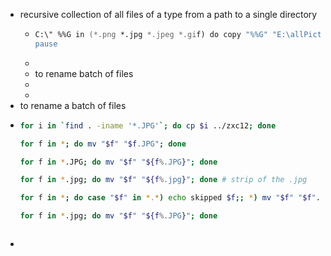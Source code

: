 - recursive collection of all files of a type from a path to a single directory
	- ``` zsh
	  C:\" %%G in (*.png *.jpg *.jpeg *.gif) do copy "%%G" "E:\allPictures\"
	  pause
	  
	  ```
	-
	- to rename batch of files
	-
	-
- to rename a batch of files
- ```zsh
  for i in `find . -iname '*.JPG'`; do cp $i ../zxc12; done
  
  for f in *; do mv "$f" "$f.JPG"; done
  
  for f in *.JPG; do mv "$f" "${f%.JPG}"; done
  
  for f in *.jpg; do mv "$f" "${f%.jpg}"; done # strip of the .jpg
  
  for f in *; do case "$f" in *.*) echo skipped $f;; *) mv "$f" "$f".JPG; esac; done
  
  for f in *.jpg; do mv "$f" "${f%.JPG}"; done
  
  
  
  ```
-